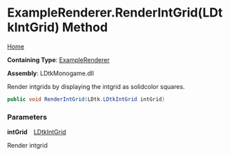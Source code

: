 # ExampleRenderer\.RenderIntGrid\(LDtkIntGrid\) Method

[Home](../../../../README.md)

**Containing Type**: [ExampleRenderer](../README.md)

**Assembly**: LDtkMonogame\.dll

  
 Render intgrids by displaying the intgrid as solidcolor squares\. 

```csharp
public void RenderIntGrid(LDtk.LDtkIntGrid intGrid)
```

### Parameters

**intGrid** &ensp; [LDtkIntGrid](../../../LDtkIntGrid/README.md)

Render intgrid
